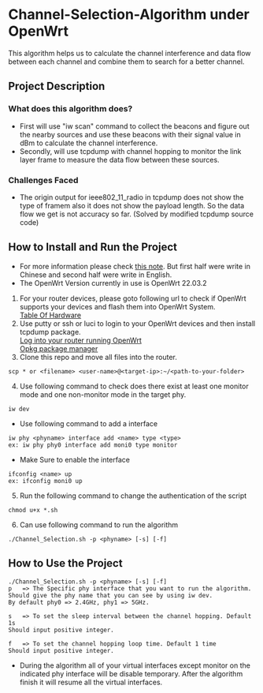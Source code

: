 # Channel-Selection-Algorithm under OpenWrt
This algorithm helps us to calculate the channel interference and data flow between each channel and combine them to search for a better channel.

## Project Description
### What does this algorithm does?
* First will use "iw scan" command to collect the beacons and figure out the nearby sources and use these beacons with their signal value in dBm to 
calculate the channel interference. 
* Secondly, will use tcpdump with channel hopping to monitor the link layer frame to measure the data flow between these sources.

### Challenges Faced
* The origin output for ieee802_11_radio in tcpdump does not show the type of framem also it does not show the payload length. So the data flow we get is not accuracy so far. (Solved by modified tcpdump source code)

## How to Install and Run the Project
* For more information please check [this note](https://hackmd.io/@zaqNitori/ByzbpHND2). But first half were write in Chinese and second half were write in English.
* The OpenWrt Version currently in use is OpenWrt 22.03.2

1. For your router devices, please goto following url to check if OpenWrt supports your devices and flash them into OpenWrt System.<br />
[Table Of Hardware](https://openwrt.org/toh/start)
2. Use putty or ssh or luci to login to your OpenWrt devices and then install tcpdump package. <br />
[Log into your router running OpenWrt](https://openwrt.org/docs/guide-quick-start/walkthrough_login)<br />
[Opkg package manager](https://openwrt.org/docs/guide-user/additional-software/opkg)
3. Clone this repo and move all files into the router.
```
scp * or <filename> <user-name>@<target-ip>:~/<path-to-your-folder>
```
4. Use following command to check does there exist at least one monitor mode and one non-monitor mode in the target phy.
```
iw dev
```
* Use following command to add a interface
```
iw phy <phyname> interface add <name> type <type> 
ex: iw phy phy0 interface add moni0 type monitor
```
* Make Sure to enable the interface
```
ifconfig <name> up
ex: ifconfig moni0 up
```
5. Run the following command to change the authentication of the script
```
chmod u+x *.sh
```
6. Can use following command to run the algorithm
```
./Channel_Selection.sh -p <phyname> [-s] [-f]
```

## How to Use the Project
```
./Channel_Selection.sh -p <phyname> [-s] [-f]
p   => The Specific phy interface that you want to run the algorithm.
Should give the phy name that you can see by using iw dev.
By default phy0 => 2.4GHz, phy1 => 5GHz.

s   => To set the sleep interval between the channel hopping. Default 1s
Should input positive integer.

f   => To set the channel hopping loop time. Default 1 time
Should input positive integer.
```
* During the algorithm all of your virtual interfaces except monitor on the indicated phy interface will be disable temporary. After the algorithm finish it will resume all the virtual interfaces.
